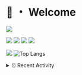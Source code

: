 # 👋 ・ Welcome
![](https://komarev.com/ghpvc/?username=Lorenzo0111)

![](https://img.shields.io/badge/Java-ED8B00?style=for-the-badge&logo=java&logoColor=white)
![](https://img.shields.io/badge/JavaScript-323330?style=for-the-badge&logo=javascript&logoColor=F7DF1E)
![](https://img.shields.io/badge/Node.js-339933?style=for-the-badge&logo=nodedotjs&logoColor=white)
![](https://img.shields.io/badge/React-20232A?style=for-the-badge&logo=react&logoColor=61DAFB)

[![](https://github-readme-stats.vercel.app/api?username=Lorenzo0111&show_icons=true&count_private=true)](https://github.com/Lorenzo0111)
![Top Langs](https://github-readme-stats.vercel.app/api/top-langs/?username=Lorenzo0111&layout=compact)

<details>
<summary>⏰ Recent Activity</summary>

<!--RECENT_ACTIVITY:start-->
1. ![prMerged] **Pull request merged:** [Lorenzo0111/HangarUpdater#15](https://github.com/Lorenzo0111/HangarUpdater/pull/15)
2. ![prMerged] **Pull request merged:** [Lorenzo0111/JShader#11](https://github.com/Lorenzo0111/JShader/pull/11)
3. ![prMerged] **Pull request merged:** [Lorenzo0111/MultiLang#52](https://github.com/Lorenzo0111/MultiLang/pull/52)
4. ![prMerged] **Pull request merged:** [Lorenzo0111/RocketJoin#49](https://github.com/Lorenzo0111/RocketJoin/pull/49)
5. ![prMerged] **Pull request merged:** [Lorenzo0111/HangarUpdater#14](https://github.com/Lorenzo0111/HangarUpdater/pull/14)
6. ![prMerged] **Pull request merged:** [Lorenzo0111/JShader#10](https://github.com/Lorenzo0111/JShader/pull/10)
7. ![prMerged] **Pull request merged:** [Lorenzo0111/NodeBin#40](https://github.com/Lorenzo0111/NodeBin/pull/40)
8. ![prMerged] **Pull request merged:** [Lorenzo0111/MultiLang#51](https://github.com/Lorenzo0111/MultiLang/pull/51)
9. ![prMerged] **Pull request merged:** [Lorenzo0111/ElectionsPlus#66](https://github.com/Lorenzo0111/ElectionsPlus/pull/66)
10. ![prMerged] **Pull request merged:** [RocketPluginsMC/RocketPlaceholdersAPI-Cookbook#8](https://github.com/RocketPluginsMC/RocketPlaceholdersAPI-Cookbook/pull/8)
<!--RECENT_ACTIVITY:end-->


<!--RECENT_ACTIVITY:last_update-->
Last Updated: Monday, December 27th, 2021, 12:41:32 AM
<!--RECENT_ACTIVITY:last_update_end-->
</details>

[issueOpened]: https://cdn.jsdelivr.net/gh/Readme-Workflows/Readme-Icons@main/icons/octicons/IssueOpenedOld.svg
[issueClosed]: https://cdn.jsdelivr.net/gh/Readme-Workflows/Readme-Icons@main/icons/octicons/IssueClosedOld.svg

[prOpened]: https://cdn.jsdelivr.net/gh/Readme-Workflows/Readme-Icons@main/icons/octicons/PullRequestOpened.svg
[prClosed]: https://cdn.jsdelivr.net/gh/Readme-Workflows/Readme-Icons@main/icons/octicons/PullRequestClosed.svg
[prMerged]: https://cdn.jsdelivr.net/gh/Readme-Workflows/Readme-Icons@main/icons/octicons/PullRequestMerged.svg

[comment]: https://cdn.jsdelivr.net/gh/Readme-Workflows/Readme-Icons@main/icons/octicons/Comment.svg

[changesRequested]: https://cdn.jsdelivr.net/gh/Readme-Workflows/Readme-Icons@main/icons/octicons/RequestedChanges.svg
[approved]: https://cdn.jsdelivr.net/gh/Readme-Workflows/Readme-Icons@main/icons/octicons/ApprovedChanges.svg

[repoCreated]: https://cdn.jsdelivr.net/gh/Readme-Workflows/Readme-Icons@main/icons/octicons/Repository.svg
[release]: https://cdn.jsdelivr.net/gh/Readme-Workflows/Readme-Icons@main/icons/octicons/Release.svg
[star]: https://cdn.jsdelivr.net/gh/Readme-Workflows/Readme-Icons@main/icons/octicons/StarredRepository.svg
[wiki]: https://cdn.jsdelivr.net/gh/Readme-Workflows/Readme-Icons@main/icons/octicons/Wiki.svg
[fork]: https://cdn.jsdelivr.net/gh/Readme-Workflows/Readme-Icons@main/icons/octicons/ForkedRepository.svg
[people]: https://cdn.jsdelivr.net/gh/Readme-Workflows/Readme-Icons@main/icons/octicons/People.svg
